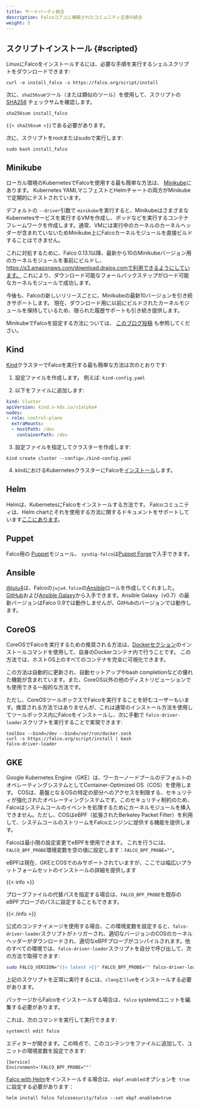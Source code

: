 ```yaml
---
title: サードパーティ統合
description: Falcoコア上に構築されたコミュニティ主導の統合
weight: 5
---
```


## スクリプトインストール {#scripted}

LinuxにFalcoをインストールするには、必要な手順を実行するシェルスクリプトをダウンロードできます:

```shell
curl -o install_falco -s https://falco.org/script/install
```

次に、`sha256sum`ツール（または類似のツール）を使用して、スクリプトの [SHA256](https://en.wikipedia.org/wiki/SHA-2) チェックサムを確認します。

```shell
sha256sum install_falco
```

`{{< sha256sum >}}`である必要があります。

次に、スクリプトをrootまたはsudoで実行します:

```shell
sudo bash install_falco
```

## Minikube 

ローカル環境のKubernetesでFalcoを使用する最も簡単な方法は、 [Minikube](https://kubernetes.io/docs/tutorials/hello-minikube/)にあります。 Kubernetes YAMLマニフェストとHelmチャートの両方がMinikubeで定期的にテストされています。

デフォルトの `--driver`引数で `minikube`を実行すると、MinikubeはさまざまなKubernetesサービスを実行するVMを作成し、ポッドなどを実行するコンテナフレームワークを作成します。通常、VMには実行中のカーネルのカーネルヘッダーが含まれていないためMinikube上にFalcoカーネルモジュールを直接ビルドすることはできません。

これに対処するために、Falco 0.13.1以降、最新から10のMinikubeバージョン用のカーネルモジュールを事前にビルドし、https://s3.amazonaws.com/download.draios.comで利用できるようにしています。 これにより、ダウンロード可能なフォールバックステップがロード可能なカーネルモジュールで成功します。

今後も、Falcoの新しいリリースごとに、Minikubeの最新10バージョンを引き続きサポートします。 現在、ダウンロード用に以前にビルドされたカーネルモジュールを保持しているため、限られた履歴サポートも引き続き提供します。

MinikubeでFalcoを設定する方法については、 [このブログ投稿](https://falco.org/blog/minikube-falco-kernel-module/) も参照してください。

## Kind

 [Kind](https://github.com/kubernetes-sigs/kind)クラスターでFalcoを実行する最も簡単な方法は次のとおりです:

1. 設定ファイルを作成します。 例えば: `kind-config.yaml`

2. 以下をファイルに追加します:
```yaml
kind: Cluster
apiVersion: kind.x-k8s.io/v1alpha4
nodes:
- role: control-plane
  extraMounts:
  - hostPath: /dev
    containerPath: /dev
```

3. 設定ファイルを指定してクラスターを作成します:
```
kind create cluster --config=./kind-config.yaml
```

4. kindにおけるKubernetesクラスターにFalcoを[インストール](../installation)します。


## Helm

Helmは、KubernetesにFalcoをインストールする方法です。 Falcoコミュニティは、Helm chartとそれを使用する方法に関するドキュメントをサポートしています[ここにあります](https://github.com/falcosecurity/charts/tree/master/falco)。

## Puppet

Falco用の [Puppet](https://puppet.com/)モジュール、 `sysdig-falco`は[Puppet Forge](https://forge.puppet.com/sysdig/falco/readme)で入手できます。

## Ansible

[@juju4](https://github.com/juju4/)は、Falcoの`juju4.falco`の[Ansible](https://ansible.com)ロールを作成してくれました。[GitHub](https://github.com/juju4/ansible-falco/)および[Ansible Galaxy](https://galaxy.ansible.com/juju4/falco/)から入手できます。Ansible Galaxy（v0.7）の最新バージョンはFalco 0.9では動作しませんが、GitHubのバージョンでは動作します。

## CoreOS

CoreOSでFalcoを実行するための推奨される方法は、[Dockerセクション](/docs/running#docker)のインストールコマンドを使用して、自身のDockerコンテナ内で行うことです。 この方法では、ホストOS上のすべてのコンテナを完全に可視化できます。

この方法は自動的に更新され、自動セットアップやbash completionなどの優れた機能が含まれています。また、CoreOS以外の他のディストリビューションでも使用できる一般的な方法です。

ただし、CoreOSツールボックスでFalcoを実行することを好むユーザーもいます。推奨される方法ではありませんが、これは通常のインストール方法を使用してツールボックス内にFalcoをインストールし、次に手動で `falco-driver-loader`スクリプトを実行することで実現できます:

```shell
toolbox --bind=/dev --bind=/var/run/docker.sock
curl -s https://falco.org/script/install | bash
falco-driver-loader
```


## GKE

Google Kubernetes Engine（GKE）は、ワーカーノードプールのデフォルトのオペレーティングシステムとしてContainer-Optimized OS（COS）を使用します。 COSは、基盤となるOSの特定の部分へのアクセスを制限する、セキュリティが強化されたオペレーティングシステムです。このセキュリティ制約のため、Falcoはシステムコールのイベントを処理するためにカーネルモジュールを挿入できません。ただし、COSはeBPF（拡張されたBerkeley Packet Filter）を利用して、システムコールのストリームをFalcoエンジンに提供する機能を提供します。

Falcoは最小限の設定変更でeBPFを使用できます。 これを行うには、`FALCO_BPF_PROBE`環境変数を空の値に設定します：`FALCO_BPF_PROBE=""`。

eBPFは現在、GKEとCOSでのみサポートされていますが、ここでは幅広いプラットフォームセットのインストールの詳細を提供します

{{< info >}}
 
 プローブファイルの代替パスを指定する場合は、`FALCO_BPF_PROBE`を既存のeBPFプローブのパスに設定することもできます。

{{< /info >}}

公式のコンテナイメージを使用する場合、この環境変数を設定すると、`falco-driver-loader`スクリプトがトリガーされ、適切なバージョンのCOSのカーネルヘッダーがダウンロードされ、適切なeBPFプローブがコンパイルされます。他のすべての環境では、`falco-driver-loader`スクリプトを自分で呼び出して、次の方法で取得できます:

```bash
sudo FALCO_VERSION="{{< latest >}}" FALCO_BPF_PROBE="" falco-driver-loader
```

上記のスクリプトを正常に実行するには、`clang`と`llvm`をインストールする必要があります。

パッケージからFalcoをインストールする場合は、`falco` systemdユニットを編集する必要があります。

これは、次のコマンドを実行して実行できます:

```bash
systemctl edit falco
```

エディターが開きます。この時点で、このコンテンツをファイルに追加して、ユニットの環境変数を設定できます:

```
[Service]
Environment='FALCO_BPF_PROBE=""'
```

[Falco with Helm](https://falco.org/docs/third-party/#helm)をインストールする場合は、`ebpf.enabled`オプションを` true`に設定する必要があります：

```
helm install falco falcosecurity/falco --set ebpf.enabled=true
```